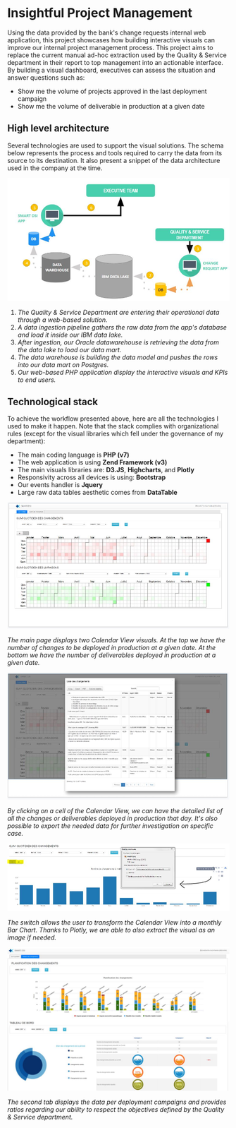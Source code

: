 # Insightful Project Management 

Using the data provided by the bank's change requests internal web application, this project showcases how building interactive visuals can improve our internal project management process. This project aims to replace the current manual ad-hoc extraction used by the Quality & Service department in their report to top management into an actionable interface. By building a visual dashboard, executives can assess the situation and answer questions such as:  
  
- Show me the volume of projects approved in the last deployment campaign
- Show me the volume of deliverable in production at a given date
  
   
## High level architecture   
Several technologies are used to support the visual solutions. The schema below represents the process and tools required to carry the data from its source to its destination. It also present a snippet of the data architecture used in the company at the time.


![Solution architecture](/images/p5_architecture.JPG)  
  
1. *The Quality & Service Department are entering their operational data through a web-based solution.*
2. *A data ingestion pipeline gathers the raw data from the app's database and load it inside our IBM data lake.*
3. *After ingestion, our Oracle datawarehouse is retrieving the data from the data lake to load our data mart.*
4. *The data warehouse is building the data model and pushes the rows into our data mart on Postgres.*
5. *Our web-based PHP application display the interactive visuals and KPIs to end users.*

## Technological stack  
To achieve the workflow presented above, here are all the technologies I used to make it happen. Note that the stack complies with organizational rules (except for the visual libraries which fell under the governance of my department):

- The main coding language is **PHP (v7)** 
- The web application is using **Zend Framework (v3)**
- The main visuals libraries are: **D3.JS**, **Highcharts**, and **Plotly**
- Responsivity across all devices is using: **Bootstrap**
- Our events handler is **Jquery**
- Large raw data tables aesthetic comes from **DataTable**  

![Application main page](/images/p5_smartdsi_main.JPG)  
    
*The main page displays two Calendar View visuals. At the top we have the number of changes to be deployed in production at a given date. At the bottom we have the number of deliverables deployed in production at a given date.*  
    
![Detailed list](/images/p5_details.JPG)  
  
*By clicking on a cell of the Calendar View, we can have the detailed list of all the changes or deliverables deployed in production that day. It's also possible to export the needed data for further investigation on specific case.*  
  
![Plot Switch](/images/p5_switch_plot.JPG)
  
*The switch allows the user to transform the Calendar View into a monthly Bar Chart. Thanks to Plotly, we are able to also extract the visual as an image if needed.*
  
![Second Page](/images/p5_smartdsi_p2.JPG)
  
*The second tab displays the data per deployment campaigns and provides ratios regarding our ability to respect the objectives defined by the Quality & Service department.*
  
